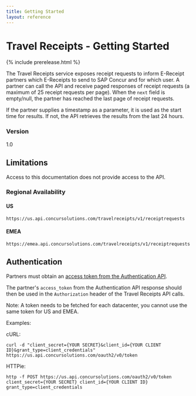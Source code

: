 ```yaml
---
title: Getting Started
layout: reference
---
```


# Travel Receipts - Getting Started

{% include prerelease.html %}

The Travel Receipts service exposes receipt requests to inform E-Receipt partners which E-Receipts to send to SAP Concur and for which user. A partner can call the API and receive paged responses of receipt requests (a maximum of 25 receipt requests per page). When the `next` field is empty/null, the partner has reached the last page of receipt requests.

If the partner supplies a timestamp as a parameter, it is used as the start time for results. If not, the API retrieves the results from the last 24 hours.

### Version
1.0  

## Limitations

Access to this documentation does not provide access to the API. 

### Regional Availability

#### US
```
https://us.api.concursolutions.com/travelreceipts/v1/receiptrequests
```

#### EMEA
```
https://emea.api.concursolutions.com/travelreceipts/v1/receiptrequests
```

## Authentication <a name="auth"></a>
Partners must obtain an [access token from the Authentication API](/api-reference/authentication/getting-started.html).

The partner's `access_token` from the Authentication API response should then be used in the `Authorization` header of the Travel Receipts API calls.

Note: A token needs to be fetched for each datacenter, you cannot use the same token for US and EMEA.

Examples:

cURL:

```shell
curl -d "client_secret={YOUR SECRET}&client_id={YOUR CLIENT ID}&grant_type=client_credentials" https://us.api.concursolutions.com/oauth2/v0/token
```

HTTPie:

```shell
http -f POST https://us.api.concursolutions.com/oauth2/v0/token client_secret={YOUR SECRET} client_id={YOUR CLIENT ID} grant_type=client_credentials
```
